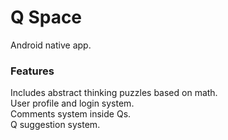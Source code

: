 # Q Space
Android native app.

### Features
Includes abstract thinking puzzles based on math.<br/>
User profile and login system.<br/>
Comments system inside Qs.<br/>
Q suggestion system.<br/>
